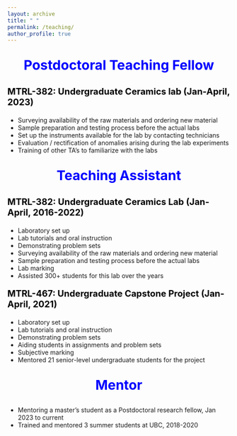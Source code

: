 ```yaml
---
layout: archive
title: " "
permalink: /teaching/
author_profile: true
---
```


<p style="text-align:center; color:Blue; font-size:30px; font-weight:bold;"> Postdoctoral Teaching Fellow </p>

<p style="text-align:left; color:Black; font-size:20px; font-weight:bold;"> MTRL-382: Undergraduate Ceramics lab (Jan-April, 2023)</p>

* Surveying availability of the raw materials and ordering new material 
* Sample preparation and testing process before the actual labs 
* Set up the instruments available for the lab by contacting technicians 
* Evaluation / rectification of anomalies arising during the lab experiments
* Training of other TA’s to familiarize with the labs

<p style="text-align:center; color:Blue; font-size:30px; font-weight:bold;"> Teaching Assistant </p>

<p style="text-align:left; color:Black; font-size:20px; font-weight:bold;"> MTRL-382: Undergraduate Ceramics Lab (Jan-April, 2016-2022) </p>

*  Laboratory set up
*  Lab tutorials and oral instruction 
*  Demonstrating problem sets
*  Surveying availability of the raw materials and ordering new material 
*  Sample preparation and testing process before the actual labs 
*  Lab marking
*  Assisted 300+ students for this lab over the years

<p style="text-align:left; color:Black; font-size:20px; font-weight:bold;"> MTRL-467: Undergraduate Capstone Project (Jan-April, 2021) </p>

*  Laboratory set up
*  Lab tutorials and oral instruction 
*  Demonstrating problem sets
*  Aiding students in assignments and problem sets
*  Subjective marking
*  Mentored 21 senior-level undergraduate students for the project

<p style="text-align:center; color:Blue; font-size:30px; font-weight:bold;"> Mentor </p>

*	Mentoring a master’s student as a Postdoctoral research fellow, Jan 2023 to current 
*	Trained and mentored 3 summer students at UBC, 2018-2020                                                                         
